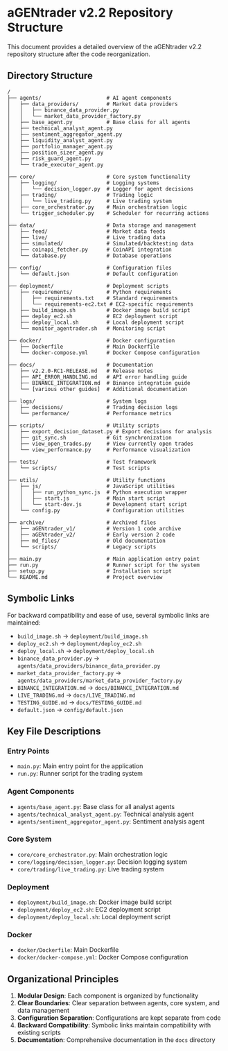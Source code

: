 # aGENtrader v2.2 Repository Structure

This document provides a detailed overview of the aGENtrader v2.2 repository structure after the code reorganization.

## Directory Structure

```
/
├── agents/                     # AI agent components
│   ├── data_providers/         # Market data providers
│   │   ├── binance_data_provider.py
│   │   └── market_data_provider_factory.py
│   ├── base_agent.py           # Base class for all agents
│   ├── technical_analyst_agent.py
│   ├── sentiment_aggregator_agent.py
│   ├── liquidity_analyst_agent.py
│   ├── portfolio_manager_agent.py
│   ├── position_sizer_agent.py
│   ├── risk_guard_agent.py
│   └── trade_executor_agent.py
│
├── core/                       # Core system functionality
│   ├── logging/                # Logging systems
│   │   └── decision_logger.py  # Logger for agent decisions
│   ├── trading/                # Trading logic
│   │   └── live_trading.py     # Live trading system
│   ├── core_orchestrator.py    # Main orchestration logic
│   └── trigger_scheduler.py    # Scheduler for recurring actions
│
├── data/                       # Data storage and management
│   ├── feed/                   # Market data feeds
│   ├── live/                   # Live trading data
│   ├── simulated/              # Simulated/backtesting data
│   ├── coinapi_fetcher.py      # CoinAPI integration
│   └── database.py             # Database operations
│
├── config/                     # Configuration files
│   └── default.json            # Default configuration
│
├── deployment/                 # Deployment scripts
│   ├── requirements/           # Python requirements
│   │   ├── requirements.txt    # Standard requirements
│   │   └── requirements-ec2.txt # EC2-specific requirements
│   ├── build_image.sh          # Docker image build script
│   ├── deploy_ec2.sh           # EC2 deployment script
│   ├── deploy_local.sh         # Local deployment script
│   └── monitor_agentrader.sh   # Monitoring script
│
├── docker/                     # Docker configuration
│   ├── Dockerfile              # Main Dockerfile
│   └── docker-compose.yml      # Docker Compose configuration
│
├── docs/                       # Documentation
│   ├── v2.2.0-RC1-RELEASE.md   # Release notes
│   ├── API_ERROR_HANDLING.md   # API error handling guide
│   ├── BINANCE_INTEGRATION.md  # Binance integration guide
│   └── [various other guides]  # Additional documentation
│
├── logs/                       # System logs
│   ├── decisions/              # Trading decision logs
│   └── performance/            # Performance metrics
│
├── scripts/                    # Utility scripts
│   ├── export_decision_dataset.py # Export decisions for analysis
│   ├── git_sync.sh             # Git synchronization
│   ├── view_open_trades.py     # View currently open trades
│   └── view_performance.py     # Performance visualization
│
├── tests/                      # Test framework
│   └── scripts/                # Test scripts
│
├── utils/                      # Utility functions
│   ├── js/                     # JavaScript utilities
│   │   ├── run_python_sync.js  # Python execution wrapper
│   │   ├── start.js            # Main start script
│   │   └── start-dev.js        # Development start script
│   └── config.py               # Configuration utilities
│
├── archive/                    # Archived files
│   ├── aGENtrader_v1/          # Version 1 code archive
│   ├── aGENtrader_v2/          # Early version 2 code
│   ├── md_files/               # Old documentation
│   └── scripts/                # Legacy scripts
│
├── main.py                     # Main application entry point
├── run.py                      # Runner script for the system
├── setup.py                    # Installation script
└── README.md                   # Project overview
```

## Symbolic Links

For backward compatibility and ease of use, several symbolic links are maintained:

- `build_image.sh` → `deployment/build_image.sh`
- `deploy_ec2.sh` → `deployment/deploy_ec2.sh`
- `deploy_local.sh` → `deployment/deploy_local.sh`
- `binance_data_provider.py` → `agents/data_providers/binance_data_provider.py`
- `market_data_provider_factory.py` → `agents/data_providers/market_data_provider_factory.py`
- `BINANCE_INTEGRATION.md` → `docs/BINANCE_INTEGRATION.md`
- `LIVE_TRADING.md` → `docs/LIVE_TRADING.md`
- `TESTING_GUIDE.md` → `docs/TESTING_GUIDE.md`
- `default.json` → `config/default.json`

## Key File Descriptions

### Entry Points

- `main.py`: Main entry point for the application
- `run.py`: Runner script for the trading system

### Agent Components

- `agents/base_agent.py`: Base class for all analyst agents
- `agents/technical_analyst_agent.py`: Technical analysis agent
- `agents/sentiment_aggregator_agent.py`: Sentiment analysis agent

### Core System

- `core/core_orchestrator.py`: Main orchestration logic
- `core/logging/decision_logger.py`: Decision logging system
- `core/trading/live_trading.py`: Live trading system

### Deployment

- `deployment/build_image.sh`: Docker image build script
- `deployment/deploy_ec2.sh`: EC2 deployment script
- `deployment/deploy_local.sh`: Local deployment script

### Docker

- `docker/Dockerfile`: Main Dockerfile
- `docker/docker-compose.yml`: Docker Compose configuration

## Organizational Principles

1. **Modular Design**: Each component is organized by functionality
2. **Clear Boundaries**: Clear separation between agents, core system, and data management
3. **Configuration Separation**: Configurations are kept separate from code
4. **Backward Compatibility**: Symbolic links maintain compatibility with existing scripts
5. **Documentation**: Comprehensive documentation in the `docs` directory